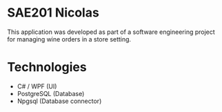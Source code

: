 # SAE201 Nicolas

This application was developed as part of a software engineering project for managing wine orders in a store setting.

# Technologies
- C# / WPF (UI)
- PostgreSQL (Database)
- Npgsql (Database connector)
